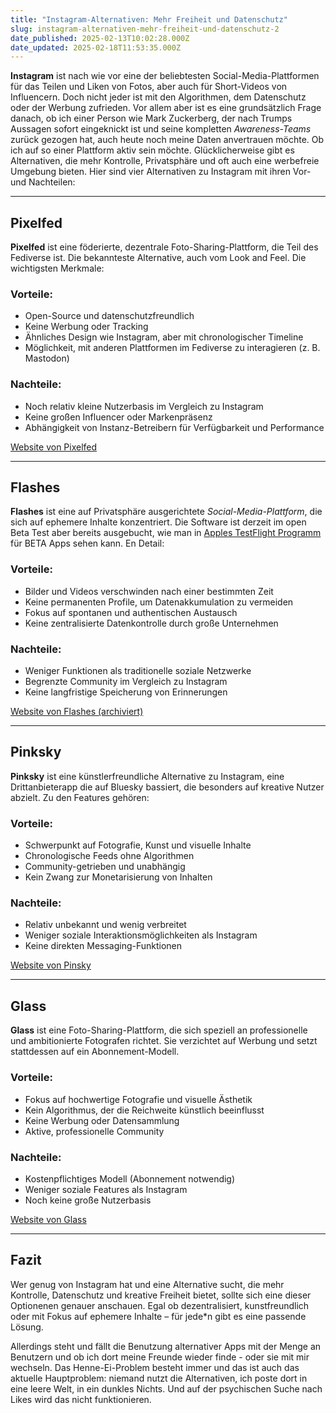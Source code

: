 ```yaml
---
title: "Instagram-Alternativen: Mehr Freiheit und Datenschutz"
slug: instagram-alternativen-mehr-freiheit-und-datenschutz-2
date_published: 2025-02-13T10:02:28.000Z
date_updated: 2025-02-18T11:53:35.000Z
---
```


**Instagram** ist nach wie vor eine der beliebtesten Social-Media-Plattformen für das Teilen und Liken von Fotos, aber auch für Short-Videos von Influencern. Doch nicht jeder ist mit den Algorithmen, dem Datenschutz oder der Werbung zufrieden. Vor allem aber ist es eine grundsätzlich Frage danach, ob ich einer Person wie Mark Zuckerberg, der nach Trumps Aussagen sofort eingeknickt ist und seine kompletten *Awareness-Teams* zurück gezogen hat, auch heute noch meine Daten anvertrauen möchte. Ob ich auf so einer Plattform aktiv sein möchte. Glücklicherweise gibt es Alternativen, die mehr Kontrolle, Privatsphäre und oft auch eine werbefreie Umgebung bieten. Hier sind vier Alternativen zu Instagram mit ihren Vor- und Nachteilen:

---

## Pixelfed

**Pixelfed** ist eine föderierte, dezentrale Foto-Sharing-Plattform, die Teil des Fediverse ist. Die bekannteste Alternative, auch vom Look and Feel. Die wichtigsten Merkmale:

### Vorteile:

- Open-Source und datenschutzfreundlich
- Keine Werbung oder Tracking
- Ähnliches Design wie Instagram, aber mit chronologischer Timeline
- Möglichkeit, mit anderen Plattformen im Fediverse zu interagieren (z. B. Mastodon)

### Nachteile:

- Noch relativ kleine Nutzerbasis im Vergleich zu Instagram
- Keine großen Influencer oder Markenpräsenz
- Abhängigkeit von Instanz-Betreibern für Verfügbarkeit und Performance

[Website von Pixelfed](https://pixelfed.org)

---

## Flashes

**Flashes** ist eine auf Privatsphäre ausgerichtete *Social-Media-Plattform*, die sich auf ephemere Inhalte konzentriert. Die Software ist derzeit im open Beta Test aber bereits ausgebucht, wie man in [Apples TestFlight Programm](https://testflight.apple.com/join/JKEtnTQP) für BETA Apps sehen kann. En Detail:

### Vorteile:

- Bilder und Videos verschwinden nach einer bestimmten Zeit
- Keine permanenten Profile, um Datenakkumulation zu vermeiden
- Fokus auf spontanen und authentischen Austausch
- Keine zentralisierte Datenkontrolle durch große Unternehmen

### Nachteile:

- Weniger Funktionen als traditionelle soziale Netzwerke
- Begrenzte Community im Vergleich zu Instagram
- Keine langfristige Speicherung von Erinnerungen

[Website von Flashes (archiviert)](http://web.archive.org/web/20250129031935/https://bsky.app/profile/did:plc:24kqkpfy6z7avtgu3qg57vvl?ref_src=embed)

---

## Pinksky

**Pinksky** ist eine künstlerfreundliche Alternative zu Instagram, eine Drittanbieterapp die auf Bluesky bassiert, die besonders auf kreative Nutzer abzielt. Zu den Features gehören:

### Vorteile:

- Schwerpunkt auf Fotografie, Kunst und visuelle Inhalte
- Chronologische Feeds ohne Algorithmen
- Community-getrieben und unabhängig
- Kein Zwang zur Monetarisierung von Inhalten

### Nachteile:

- Relativ unbekannt und wenig verbreitet
- Weniger soziale Interaktionsmöglichkeiten als Instagram
- Keine direkten Messaging-Funktionen

[Website von Pinsky](https://pinksky.social)

---

## Glass

**Glass** ist eine Foto-Sharing-Plattform, die sich speziell an professionelle und ambitionierte Fotografen richtet. Sie verzichtet auf Werbung und setzt stattdessen auf ein Abonnement-Modell.

### Vorteile:

- Fokus auf hochwertige Fotografie und visuelle Ästhetik
- Kein Algorithmus, der die Reichweite künstlich beeinflusst
- Keine Werbung oder Datensammlung
- Aktive, professionelle Community

### Nachteile:

- Kostenpflichtiges Modell (Abonnement notwendig)
- Weniger soziale Features als Instagram
- Noch keine große Nutzerbasis

[Website von Glass](https://glass.photo/)

---

## Fazit

Wer genug von Instagram hat und eine Alternative sucht, die mehr Kontrolle, Datenschutz und kreative Freiheit bietet, sollte sich eine dieser Optionenen genauer anschauen. Egal ob dezentralisiert, kunstfreundlich oder mit Fokus auf ephemere Inhalte – für jede*n gibt es eine passende Lösung. 

Allerdings steht und fällt die Benutzung alternativer Apps mit der Menge an Benutzern und ob ich dort meine Freunde wieder finde - oder sie mit mir wechseln. Das Henne-Ei-Problem besteht immer und das ist auch das aktuelle Hauptproblem: niemand nutzt die Alternativen, ich poste dort in eine leere Welt, in ein dunkles Nichts. Und auf der psychischen Suche nach Likes wird das nicht funktionieren.
